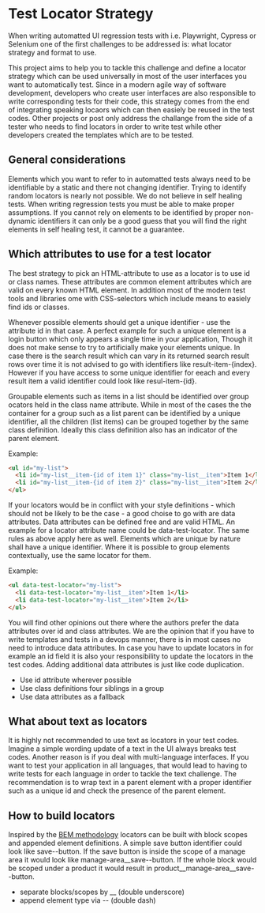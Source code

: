 # Test Locator Strategy

When writing automatted UI regression tests with i.e. Playwright, Cypress or Selenium one of the first challenges to be addressed is: what locator strategy and format to use.

This project aims to help you to tackle this challenge and define a locator strategy which can be used universally in most of the user interfaces you want to automatically test.
Since in a modern agile way of software development, developers who create user interfaces are also responsible to write corresponding tests for their code, this strategy comes from the end of integrating speaking locaors which can then easiely be reused in the test codes. Other projects or post only address the challange from the side of a tester who needs to find locators in order to write test while other developers created the templates which are to be tested.

## General considerations
Elements which you want to refer to in automatted tests always need to be identifiable by a static and there not changing identifier. Trying to identify random locators is nearly not possible. We do not believe in self healing tests. When writing regression tests you must be able to make proper assumptions. If you cannot rely on elements to be identified by proper non-dynamic identifiers it can only be a good guess that you will find the right elements in self healing test, it cannot be a guarantee.

## Which attributes to use for a test locator
The best strategy to pick an HTML-attribute to use as a locator is to use id or class names. These attributes are common element attributes which are valid on every known HTML element. In addition most of the modern test tools and libraries ome with CSS-selectors which include means to easiely find ids or classes.

Whenever possible elements should get a unique identifier - use the attribute id in that case. A perfect example for such a unique element is a login button which only appears a single time in your application, Though it does not make sense to try to artificially make your elements unique. In case there is the search result which can vary in its returned search result rows over time it is not advised to go with identifiers like result-item-{index}. However if you have access to some unique identifier for eeach and every result item a valid identifier could look like resul-item-{id}.

Groupable elements such as items in a list should be identified over group ocators held in the class name attribute. While in most of the cases the the container for a group such as a list parent can be identified by a unique identifier, all the children (list items) can be grouped together by the same class definition. Ideally this class definition also has an indicator of the parent element.

Example:
```html
<ul id="my-list">
  <li id="my-list__item-{id of item 1}" class="my-list__item">Item 1</li>
  <li id="my-list__item-{id of item 2}" class="my-list__item">Item 2</li>
</ul>
```

If your locators would be in conflict with your style definitions - which should not be likely to be the case - a good choise to go with are data attributes. Data attributes can be defined free and are valid HTML. An example for a locator attribute name could be data-test-locator. The same rules as above apply here as well. Elements which are unique by nature shall have a unique identifier. Where it is possible to group elements contextually, use the same locator for them.
 
Example:
```html
<ul data-test-locator="my-list">
  <li data-test-locator="my-list__item">Item 1</li>
  <li data-test-locator="my-list__item">Item 2</li>
</ul>
```

You will find other opinions out there where the authors prefer the data attributes over id and class attributes. We are the opinion that if you have to write templates and tests in a devops manner, there is in most cases no need to introduce data attributes. In case you have to update locators in for example an id field it is also your responsibility to update the locators in the test codes. Adding additional data attributes is just like code duplication.

* Use id attribute wherever possible
* Use class definitions four siblings in a group
* Use data attributes as a fallback

## What about text as locators
It is highly not recommended to use text as locators in your test codes. Imagine a simple wording update of a text in the UI always breaks test codes. Another reason is if you deal with multi-language interfaces. If you want to test your application in all languages, that would lead to having to write tests for each language in order to tackle the text challenge. The recommendation is to wrap text in a parent element with a proper identifier such as a unique id and check the presence of the parent element.

## How to build locators
Inspired by the [BEM methodology](http://getbem.com/) locators can be built with block scopes and appended element definitions.
A simple save button identifier could look like save--button. If the save button is inside the scope of a manage area it would look like manage-area__save--button. If the whole block would be scoped under a product it would result in product__manage-area__save--button.

* separate blocks/scopes by __ (double underscore)
* append element type via -- (double dash)

